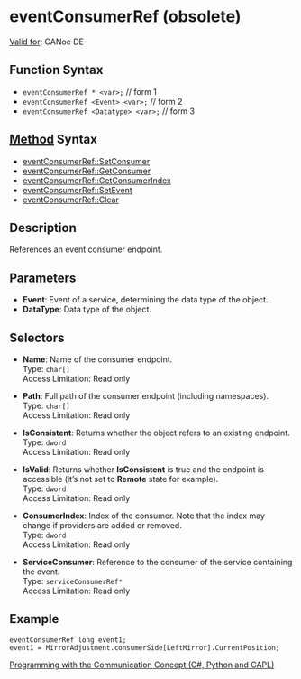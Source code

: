 # eventConsumerRef (obsolete)

[Valid for](../../../Shared/FeatureAvailability.md): CANoe DE

## Function Syntax

- `eventConsumerRef * <var>;` // form 1
- `eventConsumerRef <Event> <var>;` // form 2
- `eventConsumerRef <Datatype> <var>;` // form 3

## [Method](../../../Shared/CAPL/General/ClassesAndObjects.md) Syntax

- [eventConsumerRef::SetConsumer](../Methods/CAPLfunctionSetConsumer.md)
- [eventConsumerRef::GetConsumer](../Methods/CAPLfunctionGetConsumer.md)
- [eventConsumerRef::GetConsumerIndex](../Methods/CAPLfunctionGetConsumerIndex.md)
- [eventConsumerRef::SetEvent](../Methods/CAPLfunctionSetEvent.md)
- [eventConsumerRef::Clear](../Methods/CAPLfunctionClear.md)

## Description

References an event consumer endpoint.

## Parameters

- **Event**: Event of a service, determining the data type of the object.
- **DataType**: Data type of the object.

## Selectors

- **Name**: Name of the consumer endpoint.  
  Type: `char[]`  
  Access Limitation: Read only

- **Path**: Full path of the consumer endpoint (including namespaces).  
  Type: `char[]`  
  Access Limitation: Read only

- **IsConsistent**: Returns whether the object refers to an existing endpoint.  
  Type: `dword`  
  Access Limitation: Read only

- **IsValid**: Returns whether **IsConsistent** is true and the endpoint is accessible (it’s not set to **Remote** state for example).  
  Type: `dword`  
  Access Limitation: Read only

- **ConsumerIndex**: Index of the consumer. Note that the index may change if providers are added or removed.  
  Type: `dword`  
  Access Limitation: Read only

- **ServiceConsumer**: Reference to the consumer of the service containing the event.  
  Type: `serviceConsumerRef*`  
  Access Limitation: Read only

## Example

```plaintext
eventConsumerRef long event1;
event1 = MirrorAdjustment.consumerSide[LeftMirror].CurrentPosition;
```

[Programming with the Communication Concept (C#, Python and CAPL)](../../../CANoeCANalyzer/CommunicationConcept/Programming/CCP.md)
